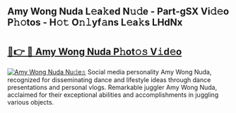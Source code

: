 ## Amy Wong Nuda L𝚎a𝚔ed N𝚞𝚍e - Part-gSX Vi𝚍𝚎o P𝚑𝚘tos - H𝚘𝚝 O𝚗𝚕yf𝚊ns L𝚎a𝚔s LHdNx

# <h2><a href="http://kf2oaoz.oniu.top/?m=Amy+Wong+Nuda">🔗👉 🔴 Amy Wong Nuda P𝚑ot𝚘𝚜 V𝚒d𝚎o</a></h2>

[![Amy Wong Nuda Nu𝚍e𝚜](https://i.imgur.com/0qMVB7G.gif)](http://kf2oaoz.oniu.top/?m=Amy+Wong+Nuda)
Social media personality Amy Wong Nuda, recognized for disseminating dance and lifestyle ideas through dance presentations and personal vlogs. Remarkable juggler Amy Wong Nuda, acclaimed for their exceptional abilities and accomplishments in juggling various objects.  
